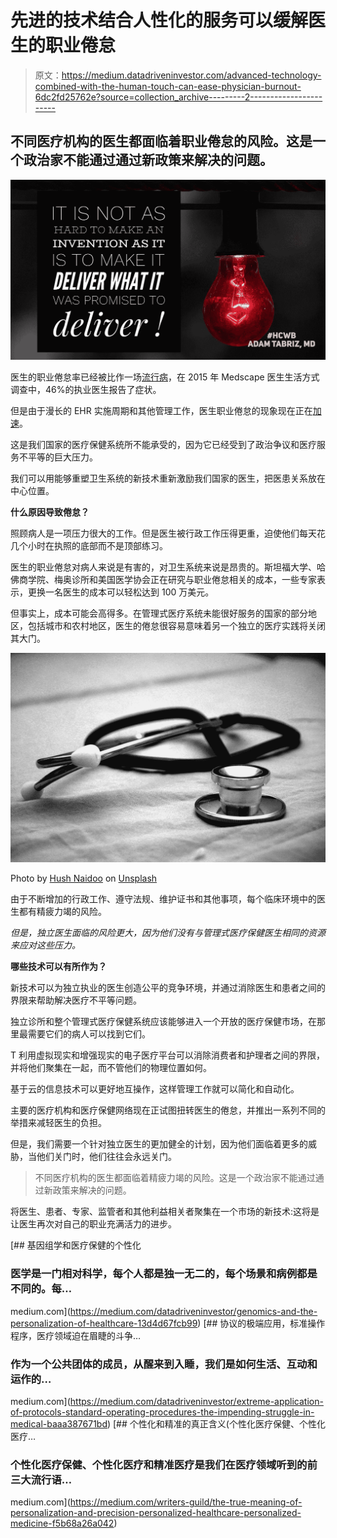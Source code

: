 # 先进的技术结合人性化的服务可以缓解医生的职业倦怠

> 原文：<https://medium.datadriveninvestor.com/advanced-technology-combined-with-the-human-touch-can-ease-physician-burnout-6dc2fd25762e?source=collection_archive---------2----------------------->

## 不同医疗机构的医生都面临着职业倦怠的风险。这是一个政治家不能通过通过新政策来解决的问题。

![](img/99691426c1a085338fff4a6cf265796d.png)

医生的职业倦怠率已经被比作一场[流行病](https://www.aafp.org/fpm/2015/0900/p42.html)，在 2015 年 Medscape 医生生活方式调查中，46%的执业医生报告了症状。

但是由于漫长的 EHR 实施周期和其他管理工作，医生职业倦怠的现象现在正在[加速](https://ehrintelligence.com/news/ehr-use-administrative-burden-accelerating-physician-burnout)。

这是我们国家的医疗保健系统所不能承受的，因为它已经受到了政治争议和医疗服务不平等的巨大压力。

我们可以用能够重塑卫生系统的新技术重新激励我们国家的医生，把医患关系放在中心位置。

**什么原因导致倦怠？**

照顾病人是一项压力很大的工作。但是医生被行政工作压得更重，迫使他们每天花几个小时在执照的底部而不是顶部练习。

医生的职业倦怠对病人来说是有害的，对卫生系统来说是昂贵的。斯坦福大学、哈佛商学院、梅奥诊所和美国医学协会正在研究与职业倦怠相关的成本，一些专家表示，更换一名医生的成本可以轻松达到 100 万美元。

但事实上，成本可能会高得多。在管理式医疗系统未能很好服务的国家的部分地区，包括城市和农村地区，医生的倦怠很容易意味着另一个独立的医疗实践将关闭其大门。

![](img/cabb6b8188e2119bd08ce94496574e0c.png)

Photo by [Hush Naidoo](https://unsplash.com/@hush52?utm_source=medium&utm_medium=referral) on [Unsplash](https://unsplash.com?utm_source=medium&utm_medium=referral)

由于不断增加的行政工作、遵守法规、维护证书和其他事项，每个临床环境中的医生都有精疲力竭的风险。

*但是，独立医生面临的风险更大，因为他们没有与管理式医疗保健医生相同的资源来应对这些压力。*

**哪些技术可以有所作为？**

新技术可以为独立执业的医生创造公平的竞争环境，并通过消除医生和患者之间的界限来帮助解决医疗不平等问题。

独立诊所和整个管理式医疗保健系统应该能够进入一个开放的医疗保健市场，在那里最需要它们的病人可以找到它们。

T 利用虚拟现实和增强现实的电子医疗平台可以消除消费者和护理者之间的界限，并将他们聚集在一起，而不管他们的物理位置如何。

基于云的信息技术可以更好地互操作，这样管理工作就可以简化和自动化。

主要的医疗机构和医疗保健网络现在正试图扭转医生的倦怠，并推出一系列不同的举措来减轻医生的负担。

但是，我们需要一个针对独立医生的更加健全的计划，因为他们面临着更多的威胁，当他们关门时，他们往往会永远关门。

> 不同医疗机构的医生都面临着精疲力竭的风险。这是一个政治家不能通过通过新政策来解决的问题。

将医生、患者、专家、监管者和其他利益相关者聚集在一个市场的新技术:这将是让医生再次对自己的职业充满活力的进步。

[](https://medium.com/datadriveninvestor/genomics-and-the-personalization-of-healthcare-13d4d67fcb99) [## 基因组学和医疗保健的个性化

### 医学是一门相对科学，每个人都是独一无二的，每个场景和病例都是不同的。每…

medium.com](https://medium.com/datadriveninvestor/genomics-and-the-personalization-of-healthcare-13d4d67fcb99) [](https://medium.com/datadriveninvestor/extreme-application-of-protocols-standard-operating-procedures-the-impending-struggle-in-medical-baaa387671bd) [## 协议的极端应用，标准操作程序，医疗领域迫在眉睫的斗争…

### 作为一个公共团体的成员，从醒来到入睡，我们是如何生活、互动和运作的…

medium.com](https://medium.com/datadriveninvestor/extreme-application-of-protocols-standard-operating-procedures-the-impending-struggle-in-medical-baaa387671bd) [](https://medium.com/writers-guild/the-true-meaning-of-personalization-and-precision-personalized-healthcare-personalized-medicine-f5b68a26a042) [## 个性化和精准的真正含义(个性化医疗保健、个性化医疗…

### 个性化医疗保健、个性化医疗和精准医疗是我们在医疗领域听到的前三大流行语…

medium.com](https://medium.com/writers-guild/the-true-meaning-of-personalization-and-precision-personalized-healthcare-personalized-medicine-f5b68a26a042)